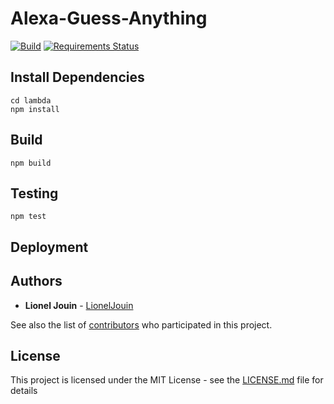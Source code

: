 # Alexa-Guess-Anything


[![Build](https://img.shields.io/travis/LionelJouin/Alexa-Guess-Anything)](https://travis-ci.com/LionelJouin/Alexa-Guess-Anything)
[![Requirements Status](https://img.shields.io/requires/github/LionelJouin/Alexa-Guess-Anything)](https://requires.io/github/LionelJouin/Alexa-Guess-Anything/requirements/?branch=master)

## Install Dependencies

```
cd lambda
npm install
```

## Build

```
npm build
```

## Testing

```
npm test
```

## Deployment

## Authors

* **Lionel Jouin** - [LionelJouin](https://github.com/LionelJouin)

See also the list of [contributors](https://github.com/LionelJouin/Alexa-Guess-Anything/graphs/contributors) who participated in this project.

## License

This project is licensed under the MIT License - see the [LICENSE.md](LICENSE.md) file for details